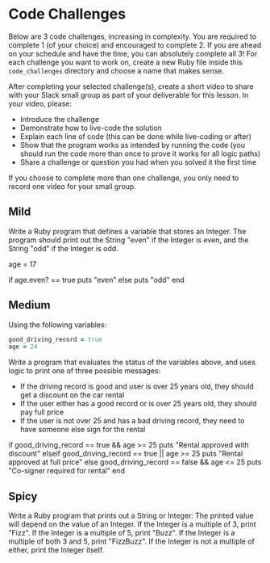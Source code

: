 # Code Challenges

Below are 3 code challenges, increasing in complexity. You are required to complete 1 (of your choice) and encouraged to complete 2. If you are ahead on your schedule and have the time, you can absolutely complete all 3! For each challenge you want to work on, create a new Ruby file inside this `code_challenges` directory and choose a name that makes sense.

After completing your selected challenge(s), create a short video to share with your Slack small group as part of your deliverable for this lesson. In your video, please:
- Introduce the challenge
- Demonstrate how to live-code the solution
- Explain each line of code (this can be done while live-coding or after)
- Show that the program works as intended by running the code (you should run the code more than once to prove it works for all logic paths)
- Share a challenge or question you had when you solved it the first time

If you choose to complete more than one challenge, you only need to record one video for your small group.

## Mild

Write a Ruby program that defines a variable that stores an Integer. The program should print out the String "even" if the Integer is even, and the String "odd" if the Integer is odd.

age = 17

if age.even? == true
    puts "even"
else
    puts "odd"
end


## Medium

Using the following variables:

```ruby
good_driving_record = true
age = 24
```

Write a program that evaluates the status of the variables above, and uses logic to print one of three possible messages:
- If the driving record is good and user is over 25 years old, they should get a discount on the car rental
- If the user either has a good record or is over 25 years old, they should pay full price
- If the user is not over 25 and has a bad driving record, they need to have someone else sign for the rental

if good_driving_record == true && age >= 25
    puts "Rental approved with discount"
elseif good_driving_record == true || age >= 25
    puts "Rental approved at full price"
else good_driving_record == false && age <= 25
    puts "Co-signer required for rental"
end



## Spicy

Write a Ruby program that prints out a String or Integer: The printed value will depend on the value of an Integer. If the Integer is a multiple of 3, print "Fizz". If the Integer is a multiple of 5, print "Buzz". If the Integer is a multiple of both 3 and 5, print "FizzBuzz". If the Integer is not a multiple of either, print the Integer itself.